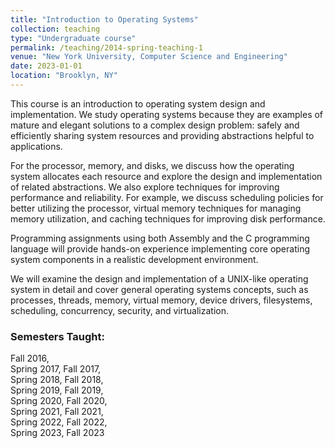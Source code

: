 ```yaml
---
title: "Introduction to Operating Systems"
collection: teaching
type: "Undergraduate course"
permalink: /teaching/2014-spring-teaching-1
venue: "New York University, Computer Science and Engineering"
date: 2023-01-01
location: "Brooklyn, NY"
---
```




This course is an introduction to operating system design and implementation. We study operating systems because they are examples of mature and elegant solutions to a complex design problem: safely and efficiently sharing system resources and providing abstractions helpful to applications. 
 
For the processor, memory, and disks, we discuss how the operating system allocates each resource and explore the design and implementation of related abstractions.  We also explore techniques for improving performance and reliability. For example, we discuss scheduling policies for better utilizing the processor, virtual memory techniques for managing memory utilization, and caching techniques for improving disk performance.
 
Programming assignments using both Assembly and the C programming language will provide hands-on experience implementing core operating system components in a realistic development environment. 

We will examine the design and implementation of a UNIX-like operating system in detail and cover general operating systems concepts, such as processes, threads, memory, virtual memory, device drivers, filesystems, scheduling, concurrency, security, and virtualization. 
 

### Semesters Taught: 
Fall 2016,  
Spring 2017, Fall 2017,  
Spring 2018, Fall 2018,  
Spring 2019, Fall 2019,  
Spring 2020, Fall 2020,  
Spring 2021, Fall 2021,  
Spring 2022, Fall 2022,  
Spring 2023, Fall 2023 

